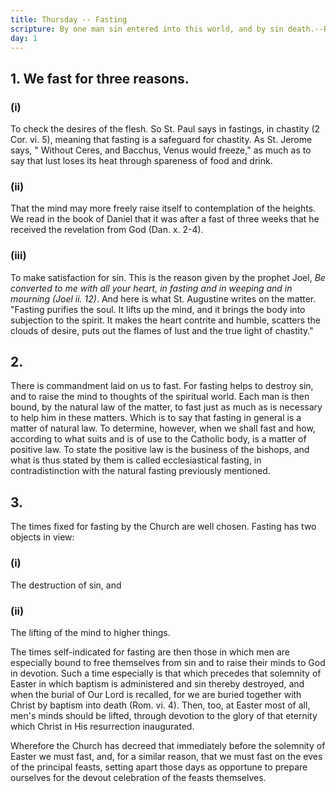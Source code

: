 ```yaml
---
title: Thursday -- Fasting
scripture: By one man sin entered into this world, and by sin death.--Rom. v. 12.
day: 1
---
```


## 1. We fast for three reasons.

### (i)

To check the desires of the flesh. So St. Paul says in fastings, in chastity (2 Cor. vi. 5), meaning that fasting is a safeguard for chastity. As St. Jerome says, " Without Ceres, and Bacchus, Venus would freeze," as much as to say that lust loses its heat through spareness of food and drink.

### (ii)

That the mind may more freely raise itself to contemplation of the heights. We read in the book of Daniel that it was after a fast of three weeks that he received the revelation from God (Dan. x. 2-4).

### (iii)

To make satisfaction for sin. This is the reason given by the prophet Joel, _Be converted to me with all your heart, in fasting and in weeping and in mourning (Joel ii. 12)_. And here is what St. Augustine writes on the matter. "Fasting purifies the soul. It lifts up the mind, and it brings the body into subjection to the spirit. It makes the heart contrite and humble, scatters the clouds of desire, puts out the flames of lust and the true light of chastity."

## 2.

There is commandment laid on us to fast. For fasting helps to destroy sin, and to raise the mind to thoughts of the spiritual world. Each man is then bound, by the natural law of the matter, to fast just as much as is necessary to help him in these matters. Which is to say that fasting in general is a matter of natural law. To determine, however, when we shall fast and how, according to what suits and is of use to the Catholic body, is a matter of positive law. To state the positive law is the business of the bishops, and what is thus stated by them is called ecclesiastical fasting, in contradistinction with the natural fasting previously mentioned.

## 3.

The times fixed for fasting by the Church are well chosen. Fasting has two objects in view:

### (i)

The destruction of sin, and

### (ii)

The lifting of the mind to higher things.

The times self-indicated for fasting are then those in which men are especially bound to free themselves from sin and to raise their minds to God in devotion. Such a time especially is that which precedes that solemnity of Easter in which baptism is administered and sin thereby destroyed, and when the burial of Our Lord is recalled, for we are buried together with Christ by baptism into death (Rom. vi. 4). Then, too, at Easter most of all, men's minds should be lifted, through devotion to the glory of that eternity which Christ in His resurrection inaugurated.

Wherefore the Church has decreed that immediately before the solemnity of Easter we must fast, and, for a similar reason, that we must fast on the eves of the principal feasts, setting apart those days as opportune to prepare ourselves for the devout celebration of the feasts themselves.

